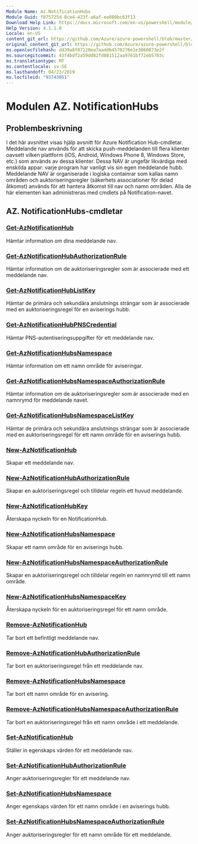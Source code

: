 ```yaml
---
Module Name: Az.NotificationHubs
Module Guid: f875725d-8ce4-423f-a6af-ea880bc63f13
Download Help Link: https://docs.microsoft.com/en-us/powershell/module/az.notificationhubs
Help Version: 4.1.1.0
Locale: en-US
content_git_url: https://github.com/Azure/azure-powershell/blob/master/src/NotificationHubs/NotificationHubs/help/Az.NotificationHubs.md
original_content_git_url: https://github.com/Azure/azure-powershell/blob/master/src/NotificationHubs/NotificationHubs/help/Az.NotificationHubs.md
ms.openlocfilehash: dd39a8f87120ea7aaddb4570276e1e3060873e2f
ms.sourcegitcommit: 43f4bdf2a59dd82fd881512aa9761bf72eb5703c
ms.translationtype: MT
ms.contentlocale: sv-SE
ms.lasthandoff: 04/23/2019
ms.locfileid: "93743051"
---
```

# Modulen AZ. NotificationHubs
## Problembeskrivning
I det här avsnittet visas hjälp avsnitt för Azure Notification Hub-cmdletar. Meddelande nav används för att skicka push-meddelanden till flera klienter oavsett vilken plattform (iOS, Android, Windows Phone 8, Windows Store, etc.) som används av dessa klienter. Dessa NAV är ungefär likvärdiga med enskilda appar: varje program har vanligt vis sin egen meddelande hubb. Meddelande NAV är organiserade i logiska containrar som kallas namn områden och auktoriseringsregler (säkerhets associationer för delad åtkomst) används för att hantera åtkomst till nav och namn områden. Alla de här elementen kan administreras med cmdlets på Notification-navet.

## AZ. NotificationHubs-cmdletar
### [Get-AzNotificationHub](Get-AzNotificationHub.md)
Hämtar information om dina meddelande nav.

### [Get-AzNotificationHubAuthorizationRule](Get-AzNotificationHubAuthorizationRule.md)
Hämtar information om de auktoriseringsregler som är associerade med ett meddelande nav.

### [Get-AzNotificationHubListKey](Get-AzNotificationHubListKey.md)
Hämtar de primära och sekundära anslutnings strängar som är associerade med en auktoriseringsregel för en aviserings hubb.

### [Get-AzNotificationHubPNSCredential](Get-AzNotificationHubPNSCredential.md)
Hämtar PNS-autentiseringsuppgifter för ett meddelande nav.

### [Get-AzNotificationHubsNamespace](Get-AzNotificationHubsNamespace.md)
Hämtar information om ett namn område för aviseringar.

### [Get-AzNotificationHubsNamespaceAuthorizationRule](Get-AzNotificationHubsNamespaceAuthorizationRule.md)
Hämtar information om de auktoriseringsregler som är associerade med en namnrymd för meddelande navet.

### [Get-AzNotificationHubsNamespaceListKey](Get-AzNotificationHubsNamespaceListKey.md)
Hämtar de primära och sekundära anslutnings strängar som är associerade med en auktoriseringsregel för ett namn område för en aviserings hubb.

### [New-AzNotificationHub](New-AzNotificationHub.md)
Skapar ett meddelande nav.

### [New-AzNotificationHubAuthorizationRule](New-AzNotificationHubAuthorizationRule.md)
Skapar en auktoriseringsregel och tilldelar regeln ett huvud meddelande.

### [New-AzNotificationHubKey](New-AzNotificationHubKey.md)
Återskapa nyckeln för en NotificationHub.

### [New-AzNotificationHubsNamespace](New-AzNotificationHubsNamespace.md)
Skapar ett namn område för en aviserings hubb.

### [New-AzNotificationHubsNamespaceAuthorizationRule](New-AzNotificationHubsNamespaceAuthorizationRule.md)
Skapar en auktoriseringsregel och tilldelar regeln en namnrymd till ett namn område.

### [New-AzNotificationHubsNamespaceKey](New-AzNotificationHubsNamespaceKey.md)
Återskapa nyckeln för en auktoriseringsregel för ett namn område.

### [Remove-AzNotificationHub](Remove-AzNotificationHub.md)
Tar bort ett befintligt meddelande nav.

### [Remove-AzNotificationHubAuthorizationRule](Remove-AzNotificationHubAuthorizationRule.md)
Tar bort en auktoriseringsregel från ett meddelande nav.

### [Remove-AzNotificationHubsNamespace](Remove-AzNotificationHubsNamespace.md)
Tar bort ett namn område för en avisering.

### [Remove-AzNotificationHubsNamespaceAuthorizationRule](Remove-AzNotificationHubsNamespaceAuthorizationRule.md)
Tar bort en auktoriseringsregel från ett namn område i ett meddelande.

### [Set-AzNotificationHub](Set-AzNotificationHub.md)
Ställer in egenskaps värden för ett meddelande nav.

### [Set-AzNotificationHubAuthorizationRule](Set-AzNotificationHubAuthorizationRule.md)
Anger auktoriseringsregler för ett meddelande nav.

### [Set-AzNotificationHubsNamespace](Set-AzNotificationHubsNamespace.md)
Anger egenskaps värden för ett namn område i en aviserings hubb.

### [Set-AzNotificationHubsNamespaceAuthorizationRule](Set-AzNotificationHubsNamespaceAuthorizationRule.md)
Anger auktoriseringsregler för ett namn område för ett meddelande.

